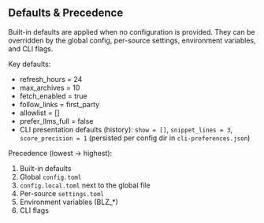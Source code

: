 ## Defaults & Precedence

Built-in defaults are applied when no configuration is provided. They can be overridden by the global config, per-source settings, environment variables, and CLI flags.

Key defaults:
- refresh_hours = 24
- max_archives = 10
- fetch_enabled = true
- follow_links = first_party
- allowlist = []
- prefer_llms_full = false
- CLI presentation defaults (history): `show = []`, `snippet_lines = 3`, `score_precision = 1` (persisted per config dir in `cli-preferences.json`)

Precedence (lowest → highest):
1) Built-in defaults
2) Global `config.toml`
3) `config.local.toml` next to the global file
4) Per-source `settings.toml`
5) Environment variables (BLZ_*)
6) CLI flags
